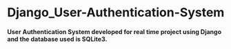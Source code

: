 # Django_User-Authentication-System

#### User Authentication System developed for real time project using Django and the database used is SQLite3.
